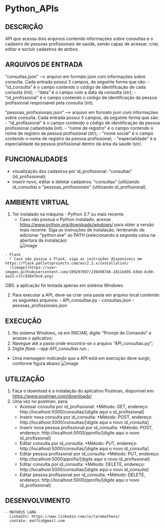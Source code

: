 # Python_APIs

## DESCRIÇÃO

API que acessa dois arquivos contendo informações sobre consultas e o cadastro de pessoas profissionais de saúde, sendo capaz de acessar, criar, editar e excluir cadastros de ambos.


## ARQUIVOS DE ENTRADA

"consultas.json" --> arquivo em formato json com informações sobre consulta. Cada entrada possui 3 campos, da seguinte forma que são:
	- "id_consulta" é o campo contendo o código de identificação de cada consulta (int);
	- "data" é o campo com a data da consulta (str);
	- "id_profissional" é o campo contendo o código de identificação da pessoa profissional responsável pela consulta (int). 


"pessoas_profissionais.json" --> arquivo em formato json com informações sobre consulta. Cada entrada possui 3 campos, da seguinte forma que são:
	- "id_profissional" é o campo contendo o código de identificação da pessoa profissional cadastrada (int). 
	- "nome de registro" é o campo contendo o nome de registro da pessoa profissional (str);
	- "nome social" é o campo contendo o nome de registro da pessoa profissional;
	- "especialidade" é a especialidade da pessoa profissional dentro da área da saúde (str).
	
  
## FUNCIONALIDADES

- visualização dos cadastros por id_profissional: "consultas" (id_profissional);
- inserir novo, editar e deletar cadastros: "consultas" (utilizando id_consulta) e "pessoas_profissionais" (utilizando id_profissional).


## AMBIENTE VIRTUAL

  1) Ter instalado na máquina
    - Python 3.7 ou mais recente.
      * Caso não possua o Python instalado, acesse https://www.python.org/downloads/windows/ para obter a versão mais recente. Siga as instruções de instalação, lembrando de adicionar "python.exe" ao PATH (selecionando a segunda caixa na abertura da instalação)  
      ![image](https://user-images.githubusercontent.com/109297697/230498523-b769cd86-3eab-4fea-bfd9-a51f8575fb26.png)

    - Flask
      * Caso não possua o Flask, siga as instruções disponíveis em https://flask.palletsprojects.com/en/2.2.x/installation/
      ![image](https://user-images.githubusercontent.com/109297697/230498746-2811b495-43bd-4c80-aa32-c7cc93847bc6.png)
      
  OBS: a aplicação foi testada apenas em sistema Windows. 
    
  2) Para executar a API, deve-se criar uma pasta em arquivo local contendo os seguintes arquivos:
    - API_consultas.py
    - consultas.json
    - pessoas_profissionais.json
  
  
## EXECUÇÃO
  
  1. No sistema Windows, vá em INICIAR, digite "Prompt de Comando" e acesse o aplicativo;
  2. Navegue até a pasta onde encontra-se o arquivo "API_consultas.py";
  3. Digite  <i> flask --app API_consultas run </i> ;
  
  - Uma mensagem indicando que a API está em execução deve surgir, conforme figura abaixo
  ![image](https://user-images.githubusercontent.com/109297697/230501907-065a46a2-cadf-451e-b675-c7e589ba2f03.png)

## UTILIZAÇÃO

  1. Faça o download e a instalação do aplicativo Postman, disponível em: https://www.postman.com/downloads/
  2. Uma vez no postman, para:
     - Acessar consulta por id_profissional:
        *Método: GET, endereço: http://localhost:5000/consultas/[digite aqui o id_profissional]
     - Inserir nova consulta por id_consulta:
        *Método: POST, endereço: http://localhost:5000/consultas/[digite aqui o novo id_consulta]
     - Inserir nova pessoa profissional por id_consulta:
        *Método: POST, endereço: http://localhost:5000/pprofis/[digite aqui o novo id_profissional]
     - Editar consulta por id_consulta:
        *Método: PUT, endereço: http://localhost:5000/consultas/[digite aqui o novo id_consulta]
     - Editar pessoa profissional por id_consulta:
        *Método: PUT, endereço: http://localhost:5000/pprofis/[digite aqui o novo id_profissional]
     - Editar consulta por id_consulta:
        *Método: DELETE, endereço: http://localhost:5000/consultas/[digite aqui o novo id_consulta]
     - Editar pessoa profissional por id_consulta:
        *Método: DELETE, endereço: http://localhost:5000/pprofis/[digite aqui o novo id_profissional]


## DESENVOLVIMENTO

    - MATHEUS LARA 
      LinkedIn: https://www.linkedin.com/in/laramatheus/ 
      contato: matfis@gmail.com
    
    
